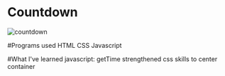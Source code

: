 # Countdown
![countdown](https://user-images.githubusercontent.com/87323916/153348159-ef091e64-adae-48f0-b0cc-7992bdba8621.gif)




#Programs used
HTML 
CSS
Javascript

#What I've learned
javascript: getTime
strengthened css skills to center container
